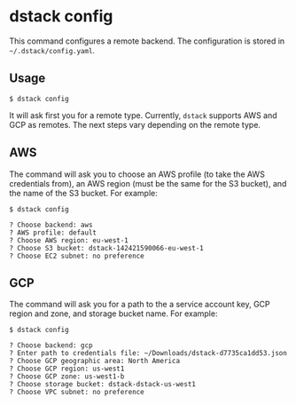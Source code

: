 # dstack config

This command configures a remote backend. The configuration is stored in `~/.dstack/config.yaml`.

## Usage

<div class="termy">

```shell
$ dstack config
```

</div>

It will ask first you for a remote type. Currently, `dstack` supports AWS and GCP as remotes.
The next steps vary depending on the remote type.

## AWS

The command will ask you to choose an AWS profile (to take the AWS credentials from), 
an AWS region (must be the same for the S3 bucket), and the name of the S3 bucket. For example:

<div class="termy">

```shell
$ dstack config

? Choose backend: aws
? AWS profile: default
? Choose AWS region: eu-west-1
? Choose S3 bucket: dstack-142421590066-eu-west-1
? Choose EC2 subnet: no preference
```

</div>

## GCP

The command will ask you for a path to the a service account key, GCP region and zone, and storage bucket name. For example:

<div class="termy">

```shell
$ dstack config

? Choose backend: gcp
? Enter path to credentials file: ~/Downloads/dstack-d7735ca1dd53.json
? Choose GCP geographic area: North America
? Choose GCP region: us-west1
? Choose GCP zone: us-west1-b
? Choose storage bucket: dstack-dstack-us-west1
? Choose VPC subnet: no preference
```

</div>